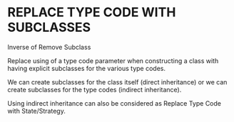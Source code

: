 # REPLACE TYPE CODE WITH SUBCLASSES

Inverse of Remove Subclass

Replace using of a type code parameter when constructing a class with having explicit subclasses for the various type codes.

We can create subclasses for the class itself (direct inheritance) or we can create subclasses for the type codes (indirect inheritance).

Using indirect inheritance can also be considered as Replace Type Code with State/Strategy.